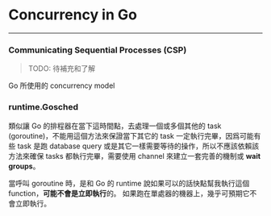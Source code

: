# Concurrency in Go

---

### Communicating Sequential Processes (CSP)
> TODO: 待補充和了解

Go 所使用的 concurrency model

### runtime.Gosched
類似讓 Go 的排程器在當下這時間點，去處理一個或多個其他的 task (goroutine)，不能用這個方法來保證當下其它的 task 一定執行完畢，因爲可能有些 task 是跑 database query 或是其它一樣需要等待的操作，所以不應該依賴該方法來確保 tasks 都執行完畢，需要使用 channel 來建立一套完善的機制或 **wait groups**。

當呼叫 goroutine 時，是和 Go 的 runtime 說如果可以的話快點幫我執行這個 function，**可能不會是立即執行**的。
如果跑在單處器的機器上，幾乎可預期它不會立即執行。
